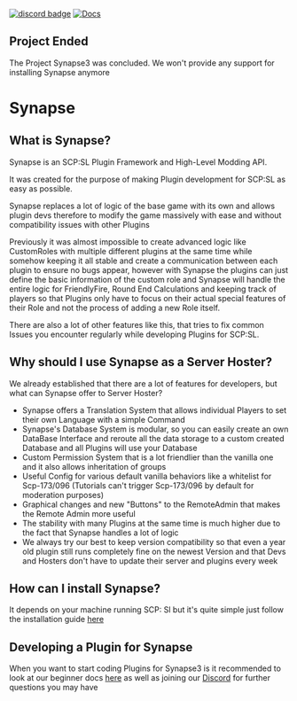 [![discord badge](https://img.shields.io/discord/716698782317805629?color=7289DA&label=discord)](https://discord.gg/uVtNr9Czng) [![Docs](https://img.shields.io/badge/-Documentary-blue)](https://docs3.synapsesl.xyz/)

## Project Ended
The Project Synapse3 was concluded. We won't provide any support for installing Synapse anymore

# **Synapse**
## What is Synapse?
Synapse is an SCP:SL Plugin Framework and High-Level Modding API.

It was created for the purpose of making Plugin development for SCP:SL as easy as possible.

Synapse replaces a lot of logic of the base game with its own and allows plugin devs therefore to modify the game massively with ease and without compatibility issues with other Plugins

Previously it was almost impossible to create advanced logic like CustomRoles with multiple different plugins at the same time while somehow keeping it all stable and create a communication between each plugin to ensure no bugs appear, however with Synapse the plugins can just define the basic information of the custom role and Synapse will handle the entire logic for FriendlyFire, Round End Calculations and keeping track of players so that Plugins only have to focus on their actual special features of their Role and not the process of adding a new Role itself.

There are also a lot of other features like this, that tries to fix common Issues you encounter regularly while developing Plugins for SCP:SL.

## Why should I use Synapse as a Server Hoster?

We already established that there are a lot of features for developers, but what can Synapse offer to Server Hoster?

* Synapse offers a Translation System that allows individual Players to set their own Language with a simple Command
* Synapse's Database System is modular, so you can easily create an own DataBase Interface and reroute all the data storage to a custom created Database and all Plugins will use your Database
* Custom Permission System that is a lot friendlier than the vanilla one and it also allows inheritation of groups
* Useful Config for various default vanilla behaviors like a whitelist for Scp-173/096 (Tutorials can't trigger Scp-173/096 by default for moderation purposes)
* Graphical changes and new "Buttons" to the RemoteAdmin that makes the Remote Admin more useful
* The stability with many Plugins at the same time is much higher due to the fact that Synapse handles a lot of logic
* We always try our best to keep version compatibility so that even a year old plugin still runs completely fine on the newest Version and that Devs and Hosters don't have to update their server and plugins every week

## How can I install Synapse?
It depends on your machine running SCP: Sl but it's quite simple just follow the installation guide [here](https://docs3.synapsesl.xyz/hosting-guides/how-to-set-up-a-server)

## Developing a Plugin for Synapse
When you want to start coding Plugins for Synapse3 is it recommended to look at our beginner docs [here](https://docs3.synapsesl.xyz/getting-started/first-plugin) as well as joining our [Discord](https://discord.gg/uVtNr9Czng) for further questions you may have

